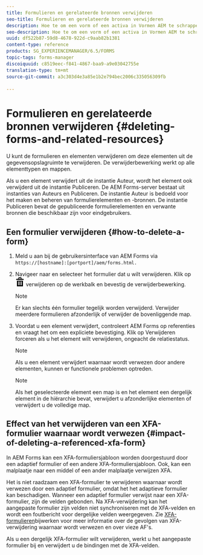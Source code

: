 ```yaml
---
title: Formulieren en gerelateerde bronnen verwijderen
seo-title: Formulieren en gerelateerde bronnen verwijderen
description: Hoe te om een vorm of een activa in Vormen AEM te schrappen en het effect op referenced en verwijzende activa en XFA vormen.
seo-description: Hoe te om een vorm of een activa in Vormen AEM te schrappen en het effect op referenced en verwijzende activa en XFA vormen.
uuid: df522b87-59d8-4678-922d-c9aab82b1381
content-type: reference
products: SG_EXPERIENCEMANAGER/6.5/FORMS
topic-tags: forms-manager
discoiquuid: c8519eec-f841-4867-baa9-a9e03042755e
translation-type: tm+mt
source-git-commit: a3c303d4e3a85e1b2e794bec2006c335056309fb

---
```



# Formulieren en gerelateerde bronnen verwijderen {#deleting-forms-and-related-resources}

U kunt de formulieren en elementen verwijderen om deze elementen uit de gegevensopslagruimte te verwijderen. De verwijderbewerking werkt op alle elementtypen en mappen.

Als u een element verwijdert uit de instantie Auteur, wordt het element ook verwijderd uit de instantie Publiceren. De AEM Forms-server bestaat uit instanties van Auteurs en Publiceren. De instantie Auteur is bedoeld voor het maken en beheren van formulierelementen en -bronnen. De instantie Publiceren bevat de gepubliceerde formulierelementen en verwante bronnen die beschikbaar zijn voor eindgebruikers.

## Een formulier verwijderen {#how-to-delete-a-form}

1. Meld u aan bij de gebruikersinterface van AEM Forms via `https://[hostname]:[portport]/aem/forms.html.`
1. Navigeer naar en selecteer het formulier dat u wilt verwijderen. Klik op ![Aem6forms_delete2](assets/aem6forms_delete2.png) verwijderen op de werkbalk en bevestig de verwijderbewerking.

   >[!NOTE]
   >
   >Er kan slechts één formulier tegelijk worden verwijderd. Verwijder meerdere formulieren afzonderlijk of verwijder de bovenliggende map.

1. Voordat u een element verwijdert, controleert AEM Forms op referenties en vraagt het om een expliciete bevestiging. Klik op Verwijderen forceren als u het element wilt verwijderen, ongeacht de relatiestatus.

   >[!NOTE]
   >
   >Als u een element verwijdert waarnaar wordt verwezen door andere elementen, kunnen er functionele problemen optreden.

   >[!NOTE]
   >
   >Als het geselecteerde element een map is en het element een dergelijk element in de hiërarchie bevat, verwijdert u afzonderlijke elementen of verwijdert u de volledige map.

## Effect van het verwijderen van een XFA-formulier waarnaar wordt verwezen {#impact-of-deleting-a-referenced-xfa-form}

In AEM Forms kan een XFA-formuliersjabloon worden doorgestuurd door een adaptief formulier of een andere XFA-formuliersjabloon. Ook, kan een malplaatje naar een middel of een ander malplaatje verwijzen XFA.

Het is niet raadzaam een XFA-formulier te verwijderen waarnaar wordt verwezen door een adaptief formulier, omdat het het adaptieve formulier kan beschadigen. Wanneer een adaptief formulier verwijst naar een XFA-formulier, zijn de velden gebonden. Na XFA-verwijdering kan het aangepaste formulier zijn velden niet synchroniseren met de XFA-velden en wordt een foutbericht voor dergelijke velden weergegeven. Zie [XFA-formulieren](/help/forms/using/get-xdp-pdf-documents-aem.md#p-updating-referenced-xfa-forms-p)bijwerken voor meer informatie over de gevolgen van XFA-verwijdering waarnaar wordt verwezen en over vieze AF&#39;s.

Als u een dergelijk XFA-formulier wilt verwijderen, werkt u het aangepaste formulier bij en verwijdert u de bindingen met de XFA-velden.
